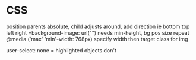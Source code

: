 # CSS
position parents absolute, child adjusts around, add direction ie bottom top left right
=background-image: url("") needs min-height, bg pos size repeat
@media ('max' 'min'-width: 768px) specify width then target class for img

user-select: none = highlighted objects don't